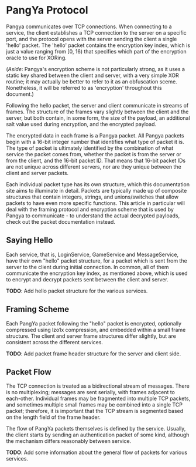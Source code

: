 # PangYa Protocol
Pangya communicates over TCP connections. When connecting to a service, the
client establishes a TCP connection to the server on a specific port, and the
protocol opens with the server sending the client a single 'hello' packet. The
'hello' packet contains the encryption key index, which is just a value
ranging from [0, 16) that specifies which part of the encryption oracle to use
for XORing.

(*Aside*: Pangya's encryption scheme is not particularly strong, as it uses a
static key shared between the client and server, with a very simple XOR
routine; it may actually be better to refer to it as an obfuscation sceme.
Nonetheless, it will be referred to as 'encryption' throughout this document.)

Following the hello packet, the server and client communicate in streams of
frames. The structure of the frames vary slightly between the client and the
server, but both contain, in some form, the size of the payload, an additional
salt value used during encryption, and the encrypted payload.

The encrypted data in each frame is a Pangya packet. All Pangya packets begin
with a 16-bit integer number that identifies what type of packet it is. The
type of packet is ultimately identified by the combination of what service the
packet comes from, whether the packet is from the server or from the client,
and the 16-bit packet ID. That means that 16-bit packet IDs are not unique
across different servers, nor are they unique between the client and server
packets.

Each individual packet type has its own structure, which this documentation
site aims to illuminate in detail. Packets are typically made up of composite
structures that contain integers, strings, and unions/switches that allow
packets to have even more specific functions. This article in particular will
deal with the framing protocol and encryption scheme that is used by Pangya to
communicate - to understand the actual decrypted payloads, check out the
packet documentation instead.

## Saying Hello
Each service, that is, LoginService, GameService and MessageService, have
their own "hello" packet structure, for a packet which is sent from the server
to the client during initial connection. In common, all of them communicate
the encryption key index, as mentioned above, which is used to encrypt and
decrypt packets sent between the client and server.

**TODO**: Add hello packet structure for the various services.

## Framing Scheme
Each PangYa packet following the "hello" packet is encrypted, optionally
compressed using lzo1x compression, and embedded within a small frame
structure. The client and server frame structures differ slightly, but are
consistent across the different services.

**TODO**: Add packet frame header structure for the server and client side.

## Packet Flow
The TCP connection is treated as a bidirectional stream of messages. There is
no multiplexing; messages are sent serially, with frames adjacent to
each-other. Individual frames may be fragmented into multiple TCP packets, and
sometimes multiple small frames may be combined into a single TCP packet;
therefore, it is important that the TCP stream is segmented based on the
length field of the frame header.

The flow of PangYa packets themselves is defined by the service. Usually, the
client starts by sending an authentication packet of some kind, although the
mechanism differs reasonably between service.

**TODO**: Add some information about the general flow of packets for various
services.